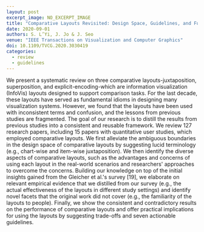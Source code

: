 ```yaml
---
layout: post
excerpt_image: NO_EXCERPT_IMAGE
title: "Comparative Layouts Revisited: Design Space, Guidelines, and Future Directions"
date: 2020-09-01
authors: S. L’Yi, J. Jo & J. Seo
venue: "IEEE Transactions on Visualization and Computer Graphics"
doi: 10.1109/TVCG.2020.3030419
categories:
  - review
  - guidelines
---
```

We present a systematic review on three comparative layouts-juxtaposition, superposition, and explicit-encoding-which are information visualization (InfoVis) layouts designed to support comparison tasks. For the last decade, these layouts have served as fundamental idioms in designing many visualization systems. However, we found that the layouts have been used with inconsistent terms and confusion, and the lessons from previous studies are fragmented. The goal of our research is to distill the results from previous studies into a consistent and reusable framework. We review 127 research papers, including 15 papers with quantitative user studies, which employed comparative layouts. We first alleviate the ambiguous boundaries in the design space of comparative layouts by suggesting lucid terminology (e.g., chart-wise and item-wise juxtaposition). We then identify the diverse aspects of comparative layouts, such as the advantages and concerns of using each layout in the real-world scenarios and researchers' approaches to overcome the concerns. Building our knowledge on top of the initial insights gained from the Gleicher et al.'s survey [19], we elaborate on relevant empirical evidence that we distilled from our survey (e.g., the actual effectiveness of the layouts in different study settings) and identify novel facets that the original work did not cover (e.g., the familiarity of the layouts to people). Finally, we show the consistent and contradictory results on the performance of comparative layouts and offer practical implications for using the layouts by suggesting trade-offs and seven actionable guidelines.
